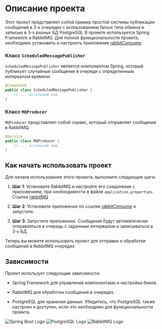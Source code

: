 # Описание проекта

Этот проект представляет собой пример простой системы публикации сообщений в 3-х очередях с испльзованием fanout типа обмена 
и записью в 3-х разных БД PostgreSQL В проекте используется Spring Framework и RabbitMQ. 
Для полной функциональности проекта, необходимо установить и настроить приложение [rabbitConsume](https://github.com/see1rg/rabbitConsume).

### Класс `ScheduledMessagePublisher`

`ScheduledMessagePublisher` является компонентом Spring, который публикует случайные сообщения в очереди с определенным интервалом времени.

```java
@Component
public class ScheduledMessagePublisher {
    // ... остальной код
}
```

### Класс `MQProducer`

`MQProducer` представляет собой сервис, который отправляет сообщения в RabbitMQ.

```java
@Service
public class MQProducer {
    // ... остальной код
}
```

## Как начать использовать проект

Для начала использования этого проекта, выполните следующие шаги:

1. **Шаг 1**: Установите RabbitMQ и настройте его соединение с приложением, при необходимости в файле `application.properties`. Ссылка [rabbitMQ](https://www.rabbitmq.com/download.html)

2. **Шаг 2**: Установите приложение по ссылке [rabbitConsume](https://github.com/see1rg/rabbitConsume) и запустите.
   
3. **Шаг 3**: Запустите приложение. Сообщения будут автоматически отправляться в очередь с заданным интервалом и записываться в 3-х БД.


Теперь вы можете использовать проект для отправки и обработки сообщений в RabbitMQ очередях.


## Зависимости

Проект использует следующие зависимости:

- Spring Framework для управления компонентами и настройки бинов.

- RabbitMQ для обработки сообщений в очередях.

- PostgreSQL для хранения данных. Убедитесь, что PostgreSQL также настроен и доступен, если это необходимо для функциональности проекта.

![Spring Boot Logo](https://www.vectorlogo.zone/logos/springio/springio-icon.svg)          ![PostgreSQL Logo](https://www.vectorlogo.zone/logos/postgresql/postgresql-icon.svg)           ![RabbitMQ Logo](https://www.vectorlogo.zone/logos/rabbitmq/rabbitmq-icon.svg)
